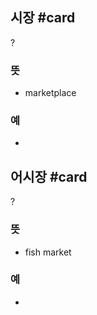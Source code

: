 ## 시장 #card
?
### 뜻
- marketplace
### 예
-

## 어시장 #card
?
### 뜻
- fish market
### 예
-
<!--SR:!2024-11-22,3,250-->
